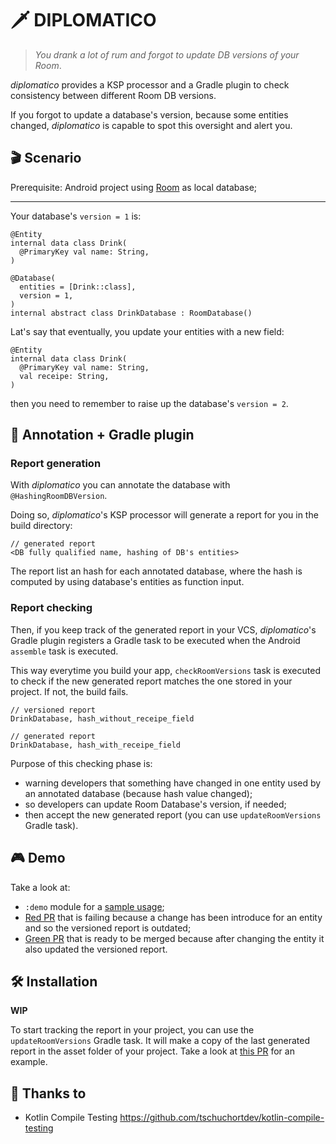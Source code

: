 # 🗡️ DIPLOMATICO

> _You drank a lot of rum and forgot to update DB versions of your Room_.


_diplomatico_ provides a KSP processor and a Gradle plugin to check consistency between different Room DB versions.

If you forgot to update a database's version, because some entities changed, _diplomatico_ is capable to spot this oversight and alert you.

## 🎬 Scenario
Prerequisite: Android project using [Room](https://developer.android.com/training/data-storage/room) as local database;

---

Your database's `version = 1` is:

```
@Entity
internal data class Drink(
  @PrimaryKey val name: String,
)

@Database(
  entities = [Drink::class],
  version = 1,
)
internal abstract class DrinkDatabase : RoomDatabase()
```

Lat's say that eventually, you update your entities with a new field:

```
@Entity
internal data class Drink(
  @PrimaryKey val name: String,
  val receipe: String,
)
```

then you need to remember to raise up the database's `version = 2`.

## 🧙 Annotation + Gradle plugin
### Report generation
With _diplomatico_ you can annotate the database with `@HashingRoomDBVersion`.

Doing so, _diplomatico_'s KSP processor will generate a report for you in the build directory:
```
// generated report
<DB fully qualified name, hashing of DB's entities>
```

The report list an hash for each annotated database, where the hash is computed by using database's entities as function input.

### Report checking
Then, if you keep track of the generated report in your VCS, _diplomatico_'s Gradle plugin registers a Gradle task to be executed when the Android `assemble` task is executed.

This way everytime you build your app, `checkRoomVersions` task is executed to check if the new generated report matches the one stored in your project. If not, the build fails.

```
// versioned report
DrinkDatabase, hash_without_receipe_field

// generated report
DrinkDatabase, hash_with_receipe_field
```

Purpose of this checking phase is:
- warning developers that something have changed in one entity used by an annotated database (because hash value changed);
- so developers can update Room Database's version, if needed;
- then accept the new generated report (you can use `updateRoomVersions` Gradle task).

## 🎮 Demo
Take a look at:
- `:demo` module for a [sample usage](https://github.com/alecarnevale/diplomatico/tree/master/demo);
- [Red PR](https://github.com/alecarnevale/diplomatico/pull/8) that is failing because a change has been introduce for an entity and so the versioned report is outdated;
- [Green PR](https://github.com/alecarnevale/diplomatico/pull/9) that is ready to be merged because after changing the entity it also updated the versioned report.

## 🛠️ Installation

**WIP**

To start tracking the report in your project, you can use the `updateRoomVersions` Gradle task.
It will make a copy of the last generated report in the asset folder of your project.
Take a look at [this PR](https://github.com/alecarnevale/diplomatico/pull/7) for an example.

## 🙏 Thanks to
- Kotlin Compile Testing https://github.com/tschuchortdev/kotlin-compile-testing
